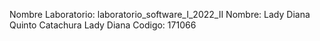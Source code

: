 Nombre Laboratorio: laboratorio_software_I_2022_II
Nombre: Lady Diana Quinto Catachura Lady Diana
Codigo: 171066